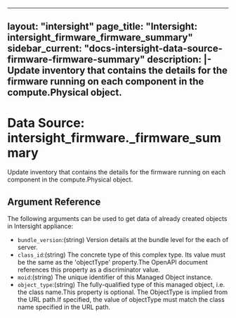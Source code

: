 
---
layout: "intersight"
page_title: "Intersight: intersight_firmware_firmware_summary"
sidebar_current: "docs-intersight-data-source-firmware-firmware-summary"
description: |-
Update inventory that contains the details for the firmware running on each component in the compute.Physical object.
---

# Data Source: intersight_firmware._firmware_summary
Update inventory that contains the details for the firmware running on each component in the compute.Physical object.
## Argument Reference
The following arguments can be used to get data of already created objects in Intersight appliance:
* `bundle_version`:(string) Version details at the bundle level for the each of server. 
* `class_id`:(string) The concrete type of this complex type. Its value must be the same as the 'objectType' property.The OpenAPI document references this property as a discriminator value. 
* `moid`:(string) The unique identifier of this Managed Object instance. 
* `object_type`:(string) The fully-qualified type of this managed object, i.e. the class name.This property is optional. The ObjectType is implied from the URL path.If specified, the value of objectType must match the class name specified in the URL path. 
